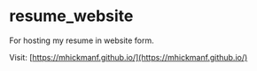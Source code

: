 # resume_website
For hosting my resume in website form.

Visit: [https://mhickmanf.github.io/](https://mhickmanf.github.io/)
